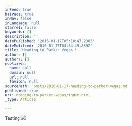 ```yaml
---
inFeed: true
hasPage: true
inNav: false
inLanguage: null
starred: false
keywords: []
description: ''
datePublished: '2016-01-17T05:10:47.238Z'
dateModified: '2016-01-17T04:54:49.889Z'
title: 'Heading to Parker Vegas !'
author: []
authors: []
publisher:
  name: null
  domain: null
  url: null
  favicon: null
sourcePath: _posts/2016-01-17-heading-to-parker-vegas.md
published: true
url: heading-to-parker-vegas/index.html
_type: Article

---
```

Testing
![](https://the-grid-user-content.s3-us-west-2.amazonaws.com/b441863e-ee4d-47ad-af1a-932cf1fb22e4.jpg)